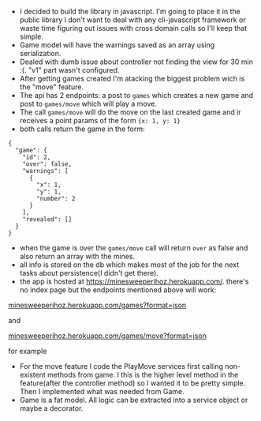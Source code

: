 * I decided to build the library in javascript. I'm going to place it in the public library I don't want to deal with any cli-javascript framework or waste time figuring out issues with cross domain calls so I'll keep that simple.
* Game model will have the warnings saved as an array using serialization.
* Dealed with dumb issue about controller not finding the view for 30 min :(. "v1" part wasn't configured.
* After getting games created I'm atacking the biggest problem wich is the "move" feature.
* The api has 2 endpoints: a post to `games` which creates a new game and post to `games/move` which will play a move. 
* The call `games/move` will do the move on the last created game and ir receives a point params of the form `{x: 1, y: 1}`
* both calls return the game in the form: 
```
{
  "game": {
    "id": 2,
    "over": false,
    "warnings": [
      {
        "x": 1,
        "y": 1,
        "number": 2
      }
    ],
    "revealed": []
  }
}
```
* when the game is over the `games/move` call will return `over` as false and also return an array with the mines.
* all info is stored on the db which makes most of the job for the next tasks about persistence(I didn't get there).
* the app is hosted at https://minesweeperihoz.herokuapp.com/. there's no index page but the endpoints mentioned above will work:


[minesweeperihoz.herokuapp.com/games?format=json](https://minesweeperihoz.herokuapp.com/games?format=json)

and

[minesweeperihoz.herokuapp.com/games/move?format=json](https://minesweeperihoz.herokuapp.com/games/move?format=json&point[x]=6&point[y]=6)


for example

* For the move feature I code the PlayMove services first calling non-existent methods from game. I this is the higher level method in the feature(after the controller method) so I wanted it to be pretty simple. Then I implemented what was needed from Game.
* Game is a fat model. All logic can be extracted into a service object or maybe a decorator.
